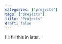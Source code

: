 ```yaml
---
categories: ["projects"]
tags: ["projects"]
title: "Projects"
draft: false
---
```

I'll fill this in later.